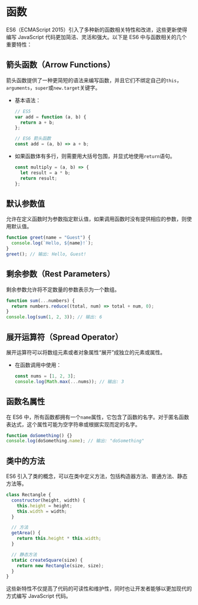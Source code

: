# 函数

ES6（ECMAScript 2015）引入了多种新的函数相关特性和改进，这些更新使得编写 JavaScript 代码更加简洁、灵活和强大。以下是 ES6 中与函数相关的几个重要特性：

## 箭头函数（Arrow Functions）

箭头函数提供了一种更简短的语法来编写函数，并且它们不绑定自己的`this`，`arguments`，`super`或`new.target`关键字。

- 基本语法：

  ```javascript
  // ES5
  var add = function (a, b) {
    return a + b;
  };

  // ES6 箭头函数
  const add = (a, b) => a + b;
  ```

- 如果函数体有多行，则需要用大括号包围，并显式地使用`return`语句。
  ```javascript
  const multiply = (a, b) => {
    let result = a * b;
    return result;
  };
  ```

## 默认参数值

允许在定义函数时为参数指定默认值，如果调用函数时没有提供相应的参数，则使用默认值。

```javascript
function greet(name = "Guest") {
  console.log(`Hello, ${name}!`);
}
greet(); // 输出: Hello, Guest!
```

## 剩余参数（Rest Parameters）

剩余参数允许将不定数量的参数表示为一个数组。

```javascript
function sum(...numbers) {
  return numbers.reduce((total, num) => total + num, 0);
}
console.log(sum(1, 2, 3)); // 输出: 6
```

## 展开运算符（Spread Operator）

展开运算符可以将数组元素或者对象属性“展开”成独立的元素或属性。

- 在函数调用中使用：
  ```javascript
  const nums = [1, 2, 3];
  console.log(Math.max(...nums)); // 输出: 3
  ```

## 函数名属性

在 ES6 中，所有函数都拥有一个`name`属性，它包含了函数的名字。对于匿名函数表达式，这个属性可能为空字符串或根据实现而定的名字。

```javascript
function doSomething() {}
console.log(doSomething.name); // 输出: "doSomething"
```

## 类中的方法

ES6 引入了类的概念，可以在类中定义方法，包括构造器方法、普通方法、静态方法等。

```javascript
class Rectangle {
  constructor(height, width) {
    this.height = height;
    this.width = width;
  }

  // 方法
  getArea() {
    return this.height * this.width;
  }

  // 静态方法
  static createSquare(size) {
    return new Rectangle(size, size);
  }
}
```

这些新特性不仅提高了代码的可读性和维护性，同时也让开发者能够以更加现代的方式编写 JavaScript 代码。
